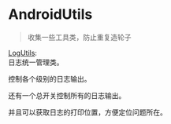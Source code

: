 # AndroidUtils
>收集一些工具类，防止重复造轮子

[LogUtils](./app/src/main/java/com/nesger/androidutils/LogUtils.java):  
日志统一管理类。  

控制各个级别的日志输出。  

还有一个总开关控制所有的日志输出。  

并且可以获取日志的打印位置，方便定位问题所在。
